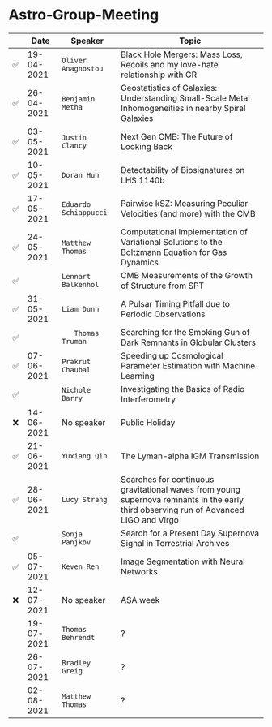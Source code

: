 # Astro-Group-Meeting

| | Date| Speaker | Topic |
| --- | --- | --- | --- |
| ✅ | 19-04-2021 | `Oliver Anagnostou` | Black Hole Mergers: Mass Loss, Recoils and my love-hate relationship with GR |
| ✅ | 26-04-2021 | `Benjamin Metha` | Geostatistics of Galaxies: Understanding Small-Scale Metal Inhomogeneities in nearby Spiral Galaxies |
| ✅ | 03-05-2021 | `Justin Clancy` | Next Gen CMB: The Future of Looking Back |
| ✅ | 10-05-2021 | `Doran Huh` | Detectability of Biosignatures on LHS 1140b |
| ✅ | 17-05-2021 | `Eduardo Schiappucci` | Pairwise kSZ: Measuring Peculiar Velocities (and more) with the CMB |
| ✅ | 24-05-2021 | `Matthew Thomas` | Computational Implementation of Variational Solutions to the Boltzmann Equation for Gas Dynamics |
| ✅ | | `Lennart Balkenhol` | CMB Measurements of the Growth of Structure from SPT |
| ✅ | 31-05-2021 | `Liam Dunn` | A Pulsar Timing Pitfall due to Periodic Observations |
| ✅ | | `	Thomas Truman` | Searching for the Smoking Gun of Dark Remnants in Globular Clusters |
| ✅ | 07-06-2021 | `Prakrut Chaubal` | Speeding up Cosmological Parameter Estimation with Machine Learning |
| ✅ | | `Nichole Barry` | Investigating the Basics of Radio Interferometry |
| ❌ | 14-06-2021 | No speaker | Public Holiday |
| ✅ | 21-06-2021 | `Yuxiang Qin` | The Lyman-alpha IGM Transmission |
| ✅ | 28-06-2021 | `Lucy Strang` | Searches for continuous gravitational waves from young supernova remnants in the early third observing run of Advanced LIGO and Virgo |
| ✅ | | `Sonja Panjkov` | Search for a Present Day Supernova Signal in Terrestrial Archives |
| ✅ | 05-07-2021 | `Keven Ren` | Image Segmentation with Neural Networks |
| ❌ | 12-07-2021 | No speaker | ASA week |
| | 19-07-2021 | `Thomas Behrendt` | ? |
| | 26-07-2021 | `Bradley Greig` | ? |
| | 02-08-2021 | `Matthew Thomas` | ? |
